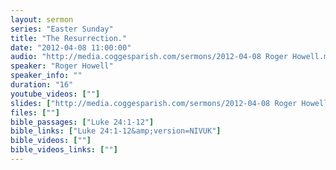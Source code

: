 ```yaml
---
layout: sermon
series: "Easter Sunday"
title: "The Resurrection."
date: "2012-04-08 11:00:00"
audio: "http://media.coggesparish.com/sermons/2012-04-08 Roger Howell.mp3"
speaker: "Roger Howell"
speaker_info: ""
duration: "16"
youtube_videos: [""]
slides: ["http://media.coggesparish.com/sermons/2012-04-08 Roger Howell.pdf"]
files: [""]
bible_passages: ["Luke 24:1-12"]
bible_links: ["Luke 24:1-12&amp;version=NIVUK"]
bible_videos: [""]
bible_videos_links: [""]
---
```


